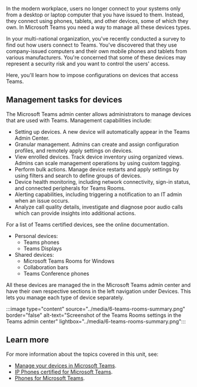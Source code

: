 In the modern workplace, users no longer connect to your systems only from a desktop or laptop computer that you have issued to them. Instead, they connect using phones, tablets, and other devices, some of which they own. In Microsoft Teams you need a way to manage all these devices types.

In your multi-national organization, you've recently conducted a survey to find out how users connect to Teams. You've discovered that they use company-issued computers and their own mobile phones and tablets from various manufacturers. You're concerned that some of these devices may represent a security risk and you want to control the users' access.

Here, you'll learn how to impose configurations on devices that access Teams.

## Management tasks for devices

The Microsoft Teams admin center allows administrators to manage devices that are used with Teams. Management capabilities include:

- Setting up devices. A new device will automatically appear in the Teams Admin Center.
- Granular management. Admins can create and assign configuration profiles, and remotely apply settings on devices.  
- View enrolled devices. Track device inventory using organized views. Admins can scale management operations by using custom tagging.  
- Perform bulk actions. Manage device restarts and apply settings by using filters and search to define groups of devices. 
- Device health monitoring, including network connectivity, sign-in status, and connected peripherals for Teams Rooms.  
- Alerting capabilities, including triggering a notification to an IT admin when an issue occurs.  
- Analyze call quality details, investigate and diagnose poor audio calls which can provide insights into additional actions.

For a list of Teams certified devices, see the online documentation.

- Personal devices:
  - Teams phones
  - Teams Displays
- Shared devices:
  - Microsoft Teams Rooms for Windows
  - Collaboration bars
  - Teams Conference phones

All these devices are managed the in the Microsoft Teams admin center and have their own respective sections in the left navigation under Devices. This lets you manage each type of device separately.

:::image type="content" source="../media/6-teams-rooms-summary.png" border="false" alt-text="Screenshot of the Teams Rooms settings in the Teams admin center" lightbox="../media/6-teams-rooms-summary.png":::

## Learn more

For more information about the topics covered in this unit, see:

- [Manage your devices in Microsoft Teams](https://docs.microsoft.com/microsoftteams/devices/device-management).
- [IP Phones certified for Microsoft Teams](https://docs.microsoft.com/microsoftteams/devices/teams-ip-phones).
- [Phones for Microsoft Teams](https://docs.microsoft.com/microsoftteams/devices/phones-for-teams).
